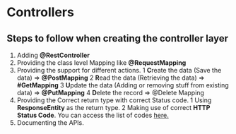 # Controllers

## Steps to follow when creating the controller layer
1) Adding **@RestController**
2) Providing the class level Mapping like **@RequestMapping**
3) Providing the support for different actions.
1 **C**reate the data (Save the data) => **@PostMapping**
2 **R**ead the data (Retrieving the data) => **#GetMapping**
3 **U**pdate the data (Adding or removing stuff from existing data) => **@PutMapping**
4 **D**elete the record => @Delete Mapping
4) Providing the Correct return type with correct Status code.
1 Using **ResponseEntity** as the return type.
2 Making use of correct **HTTP Status Code**. You can access the list of codes [here.](https://httpstatuses.com/)
5) Documenting the APIs. 